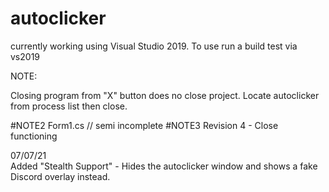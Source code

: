 # autoclicker
currently working using Visual Studio 2019. To use run a build test via vs2019

NOTE:

Closing program from "X" button does no close project.
  Locate autoclicker from process list then close.

#NOTE2
  Form1.cs // semi incomplete
#NOTE3
Revision 4 - Close functioning



07/07/21  
  Added "Stealth Support" - Hides the autoclicker window and shows a fake Discord overlay instead.
